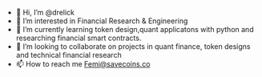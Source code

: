 - 👋 Hi, I’m @drelick
- 👀 I’m interested in Financial Research & Engineering 
- 🌱 I’m currently learning token design,quant applicatons with python and researching financial smart contracts.
- 💞️ I’m looking to collaborate on projects in quant finance, token designs and technical financial research 
- 📫 How to reach me Femi@savecoins.co

<!---
drelick/drelick is a ✨ special ✨ repository because its `README.md` (this file) appears on your GitHub profile.
You can click the Preview link to take a look at your changes.
--->
